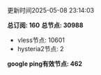 更新时间2025-05-08 23:14:03

**总订阅: 160**
**总节点: 30988**
- vless节点: 10601
- hysteria2节点: 2

**google ping有效节点: 462**
